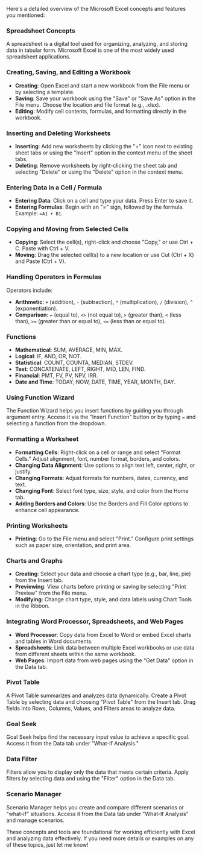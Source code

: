 Here's a detailed overview of the Microsoft Excel concepts and features you mentioned:

### Spreadsheet Concepts
A spreadsheet is a digital tool used for organizing, analyzing, and storing data in tabular form. Microsoft Excel is one of the most widely used spreadsheet applications.

### Creating, Saving, and Editing a Workbook
- **Creating**: Open Excel and start a new workbook from the File menu or by selecting a template.
- **Saving**: Save your workbook using the "Save" or "Save As" option in the File menu. Choose the location and file format (e.g., .xlsx).
- **Editing**: Modify cell contents, formulas, and formatting directly in the workbook.

### Inserting and Deleting Worksheets
- **Inserting**: Add new worksheets by clicking the "+" icon next to existing sheet tabs or using the "Insert" option in the context menu of the sheet tabs.
- **Deleting**: Remove worksheets by right-clicking the sheet tab and selecting "Delete" or using the "Delete" option in the context menu.

### Entering Data in a Cell / Formula
- **Entering Data**: Click on a cell and type your data. Press Enter to save it.
- **Entering Formulas**: Begin with an "=" sign, followed by the formula. Example: `=A1 + B1`.

### Copying and Moving from Selected Cells
- **Copying**: Select the cell(s), right-click and choose "Copy," or use Ctrl + C. Paste with Ctrl + V.
- **Moving**: Drag the selected cell(s) to a new location or use Cut (Ctrl + X) and Paste (Ctrl + V).

### Handling Operators in Formulas
Operators include:
- **Arithmetic**: `+` (addition), `-` (subtraction), `*` (multiplication), `/` (division), `^` (exponentiation).
- **Comparison**: `=` (equal to), `<>` (not equal to), `>` (greater than), `<` (less than), `>=` (greater than or equal to), `<=` (less than or equal to).

### Functions
- **Mathematical**: SUM, AVERAGE, MIN, MAX.
- **Logical**: IF, AND, OR, NOT.
- **Statistical**: COUNT, COUNTA, MEDIAN, STDEV.
- **Text**: CONCATENATE, LEFT, RIGHT, MID, LEN, FIND.
- **Financial**: PMT, FV, PV, NPV, IRR.
- **Date and Time**: TODAY, NOW, DATE, TIME, YEAR, MONTH, DAY.

### Using Function Wizard
The Function Wizard helps you insert functions by guiding you through argument entry. Access it via the "Insert Function" button or by typing `=` and selecting a function from the dropdown.

### Formatting a Worksheet
- **Formatting Cells**: Right-click on a cell or range and select "Format Cells." Adjust alignment, font, number format, borders, and colors.
- **Changing Data Alignment**: Use options to align text left, center, right, or justify.
- **Changing Formats**: Adjust formats for numbers, dates, currency, and text.
- **Changing Font**: Select font type, size, style, and color from the Home tab.
- **Adding Borders and Colors**: Use the Borders and Fill Color options to enhance cell appearance.

### Printing Worksheets
- **Printing**: Go to the File menu and select "Print." Configure print settings such as paper size, orientation, and print area.

### Charts and Graphs
- **Creating**: Select your data and choose a chart type (e.g., bar, line, pie) from the Insert tab.
- **Previewing**: View charts before printing or saving by selecting "Print Preview" from the File menu.
- **Modifying**: Change chart type, style, and data labels using Chart Tools in the Ribbon.

### Integrating Word Processor, Spreadsheets, and Web Pages
- **Word Processor**: Copy data from Excel to Word or embed Excel charts and tables in Word documents.
- **Spreadsheets**: Link data between multiple Excel workbooks or use data from different sheets within the same workbook.
- **Web Pages**: Import data from web pages using the "Get Data" option in the Data tab.

### Pivot Table
A Pivot Table summarizes and analyzes data dynamically. Create a Pivot Table by selecting data and choosing "Pivot Table" from the Insert tab. Drag fields into Rows, Columns, Values, and Filters areas to analyze data.

### Goal Seek
Goal Seek helps find the necessary input value to achieve a specific goal. Access it from the Data tab under "What-If Analysis."

### Data Filter
Filters allow you to display only the data that meets certain criteria. Apply filters by selecting data and using the "Filter" option in the Data tab.

### Scenario Manager
Scenario Manager helps you create and compare different scenarios or "what-if" situations. Access it from the Data tab under "What-If Analysis" and manage scenarios.

These concepts and tools are foundational for working efficiently with Excel and analyzing data effectively. If you need more details or examples on any of these topics, just let me know!